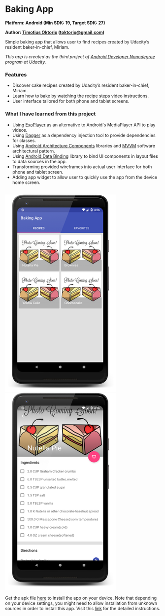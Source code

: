# Baking App

**Platform: Android (Min SDK: 19, Target SDK: 27)**

**Author: [Timotius Oktorio](https://ca.linkedin.com/in/timotiusoktorio "LinkedIn Profile") (toktorio@gmail.com)**

Simple baking app that allows user to find recipes created by Udacity’s resident baker-in-chief, Miriam.

*This app is created as the third project of [Android Developer Nanodegree](https://www.udacity.com/course/android-developer-nanodegree-by-google--nd801) program at Udacity.*

### Features
- Discover cake recipes created by Udacity’s resident baker-in-chief, Miriam.
- Learn how to bake by watching the recipe steps video instructions.
- User interface tailored for both phone and tablet screens.

### What I have learned from this project
- Using [ExoPlayer](http://google.github.io/ExoPlayer/) as an alternative to Android's MediaPlayer API to play videos.
- Using [Dagger](https://google.github.io/dagger/) as a dependency injection tool to provide dependencies for classes.
- Using [Android Architecture Components](https://developer.android.com/topic/libraries/architecture/) libraries and [MVVM](https://en.wikipedia.org/wiki/Model%E2%80%93view%E2%80%93viewmodel) software architectural pattern.
- Using [Android Data Binding](https://developer.android.com/topic/libraries/data-binding/) library to bind UI components in layout files to data sources in the app.
- Transforming provided wireframes into actual user interface for both phone and tablet screen.
- Adding app widget to allow user to quickly use the app from the device home screen.

<br><img src="screenshots/screenshot_1.png" width="360" height="640" /> <img src="screenshots/screenshot_2.png" width="360" height="640" />

Get the apk file [here](https://github.com/toktorio/Baking-App/blob/master/app/release/baking-app.apk?raw=true) to install the app on your device. Note that depending on your device settings, you might need to allow installation from unknown sources in order to install this app. Visit this [link](https://www.androidcentral.com/unknown-sources) for the detailed instructions.
